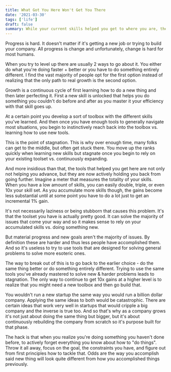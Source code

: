 ```yaml
---
title: What Got You Here Won't Get You There
date: '2021-03-30'
tags: ['life']
draft: false
summary: While your current skills helped you get to where you are, they're holding you back from the next level.
---
```


Progress is hard. It doesn't matter if it's getting a new job or trying to build your company. All progress is change and unfortunately, change is hard for most humans. 

When you try to level up there are usually 2 ways to go about it. You either do what you're doing faster + better or you have to do something entirely different. I find the vast majority of people opt for the first option instead of realizing that the only path to real growth is the second option.

Growth is a continuous cycle of first learning how to do a new thing and then later perfecting it. First a new skill is unlocked that helps you do something you couldn't do before and after as you master it your efficiency with that skill goes up.

At a certain point you develop a sort of toolbox with the different skills you've learned. And then once you have enough tools to generally navigate most situations, you begin to instinctively reach back into the toolbox vs. learning how to use new tools.

This is the point of stagnation. This is why over enough time, many folks can get to the middle, but often get stuck there. You move up the ranks quickly when learning new skills but stagnate once you begin to rely on your existing toolset vs. continuously expanding.

And more insidious than that, the tools that helped you get here are not only not helping you advance, but they are now actively holding you back from going further. Imagine a meter that measures the totality of your skills. When you have a low amount of skills, you can easily double, triple, or even 10x your skill set. As you accumulate more skills though, the gains become less substantial until at some point you have to do a lot just to get an incremental 1% gain.

It's not necessarily laziness or being stubborn that causes this problem. It's that the toolset you have is actually pretty good. It can solve the majority of issues that come your way and so it makes sense to rely on your accumulated skills vs. doing something new. 

But material progress and new goals aren't the majority of issues. By definition these are harder and thus less people have accomplished them. And so it's useless to try to use tools that are designed for solving general problems to solve more esoteric ones.

The way to break out of this is to go back to the earlier choice - do the same thing better or do something entirely different. Trying to use the same tools you've already mastered to solve new & harder problems leads to stagnation. The only way to continue to get 10x gains at a higher level is to realize that you might need a new toolbox and then go build that.

You wouldn't run a new startup the same way you would run a billion dollar company. Applying the same ideas to both would be catastrophic. There are certain ideas that work very well in startups that would cripple a big company and the inverse is true too. And so that's why as a company grows it's not just about doing the same thing but bigger, but it's about continuously rebuilding the company from scratch so it's purpose built for that phase.

The hack is that when you realize you're doing something you haven't done before, to actively forget everything you know about how to "do things". Throw it all away, focus on the goal, the constraints you have, and figure out from first principles how to tackle that. Odds are the way you accomplish said new thing will look quite different from how you accomplished things previously.